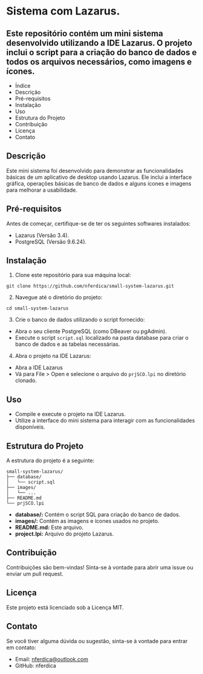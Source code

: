 # **Sistema com Lazarus**.


## Este repositório contém um mini sistema desenvolvido utilizando a IDE Lazarus. O projeto inclui o script para a criação do banco de dados e todos os arquivos necessários, como imagens e ícones.


* Índice
* Descrição
* Pré-requisitos
* Instalação
* Uso
* Estrutura do Projeto
* Contribuição
* Licença
* Contato


## Descrição

Este mini sistema foi desenvolvido para demonstrar as funcionalidades básicas de um aplicativo de desktop usando Lazarus. Ele inclui a interface gráfica, operações básicas de banco de dados e alguns ícones e imagens para melhorar a usabilidade.


## Pré-requisitos

Antes de começar, certifique-se de ter os seguintes softwares instalados:

* Lazarus (Versão 3.4).
* PostgreSQL (Versão 9.6.24).


## Instalação

1. Clone este repositório para sua máquina local:

```
git clone https://github.com/nferdica/small-system-lazarus.git
```

2. Navegue até o diretório do projeto:

```
cd small-system-lazarus
```

3. Crie o banco de dados utilizando o script fornecido:

* Abra o seu cliente PostgreSQL (como DBeaver ou pgAdmin).
* Execute o script `script.sql` localizado na pasta database para criar o banco de dados e as tabelas necessárias.

4. Abra o projeto na IDE Lazarus:

* Abra a IDE Lazarus
* Vá para File > Open e selecione o arquivo do `prjSCO.lpi` no diretório clonado.


## Uso

* Compile e execute o projeto na IDE Lazarus.
* Utilize a interface do mini sistema para interagir com as funcionalidades disponíveis.


## Estrutura do Projeto

A estrutura do projeto é a seguinte:

```
small-system-lazarus/
├── database/
│   └── script.sql
├── images/
│   └── ...
├── README.md
└── prjSCO.lpi
```

* **database/:** Contém o script SQL para criação do banco de dados.
* **images/:** Contém as imagens e ícones usados no projeto.
* **README.md:** Este arquivo.
* **project.lpi:** Arquivo do projeto Lazarus.

## Contribuição
Contribuições são bem-vindas! Sinta-se à vontade para abrir uma issue ou enviar um pull request.

## Licença
Este projeto está licenciado sob a Licença MIT.

## Contato
Se você tiver alguma dúvida ou sugestão, sinta-se à vontade para entrar em contato:

* Email: nferdica@outlook.com
* GitHub: nferdica
